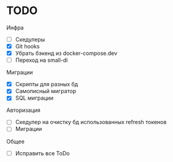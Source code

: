 # TODO

Инфра
* [ ] Скедулеры
* [x] Git hooks
* [x] Убрать бэкенд из docker-compose.dev
* [ ] Переход на small-di

Миграции
* [x] Скрипты для разных бд
* [x] Самописный мигратор
* [x] SQL миграции

Авторизация
* [ ] Скедулер на очистку бд использованных refresh токенов
* [ ] Миграции

Общее
* [ ] Исправить все ToDo

